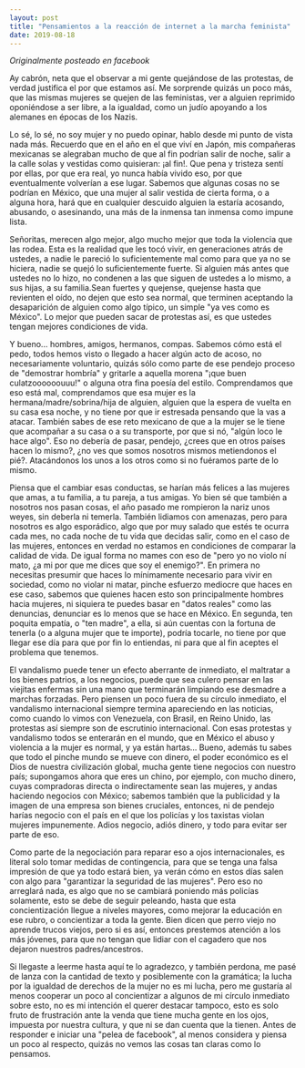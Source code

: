 ```yaml
---
layout: post
title: "Pensamientos a la reacción de internet a la marcha feminista"
date: 2019-08-18
---
```


*Originalmente posteado en facebook*

Ay cabrón, neta que el observar a mi gente quejándose de las protestas, de verdad justifica el por que estamos así. Me sorprende quizás un poco más, que las mismas mujeres se quejen de las feministas, ver a alguien reprimido oponiéndose a ser libre, a la igualdad, como un judío apoyando a los alemanes en épocas de los Nazis.

Lo sé, lo sé, no soy mujer y no puedo opinar, hablo desde mi punto de vista nada más. Recuerdo que en el año en el que viví en Japón, mis compañeras mexicanas se alegraban mucho de que al fin podrían salir de noche, salir a la calle solas y vestidas como quisieran: ¡al fin!. Que pena y tristeza sentí por ellas, por que era real, yo nunca había vivido eso, por que eventualmente volverían a ese lugar. Sabemos que algunas cosas no se podrían en México, que una mujer al salir vestida de cierta forma, o a alguna hora, hará que en cualquier descuido alguien la estaría acosando, abusando, o asesinando, una más de la inmensa tan inmensa como impune lista.

Señoritas, merecen algo mejor, algo mucho mejor que toda la violencia que las rodea. Esta es la realidad que les tocó vivir, en generaciones atrás de ustedes, a nadie le pareció lo suficientemente mal como para que ya no se hiciera, nadie se quejó lo suficientemente fuerte. Si alguien más antes que ustedes no lo hizo, no condenen a las que siguen de ustedes a lo mismo, a sus hijas, a su familia.Sean fuertes y quejense, quejense hasta que revienten el oído, no dejen que esto sea normal, que terminen aceptando la desaparición de alguien como algo típico, un simple "ya ves como es México". Lo mejor que pueden sacar de protestas así, es que ustedes tengan mejores condiciones de vida.

Y bueno... hombres, amigos, hermanos, compas. Sabemos cómo está el pedo, todos hemos visto o llegado a hacer algún acto de acoso, no necesariamente voluntario, quizás sólo como parte de ese pendejo proceso de "demostrar hombría" y gritarle a aquella morena "¡que buen culatzoooooouuu!" o alguna otra fina poesía del estilo. Comprendamos que eso está mal, comprendamos que esa mujer es la hermana/madre/sobrina/hija de alguien, alguien que la espera de vuelta en su casa esa noche, y no tiene por que ir estresada pensando que la vas a atacar. También sabes de ese reto mexicano de que a la mujer se le tiene que acompañar a su casa o a su transporte, por que si nó, "algún loco le hace algo". Eso no debería de pasar, pendejo, ¿crees que en otros países hacen lo mismo?, ¿no ves que somos nosotros mismos metiendonos el pié?. Atacándonos los unos a los otros como si no fuéramos parte de lo mismo.

Piensa que el cambiar esas conductas, se harían más felices a las mujeres que amas, a tu familia, a tu pareja, a tus amigas. Yo bien sé que también a nosotros nos pasan cosas, el año pasado me rompieron la nariz unos weyes, sin deberla ni temerla. También lidiamos con amenazas, pero para nosotros es algo esporádico, algo que por muy salado que estés te ocurra cada mes, no cada noche de tu vida que decidas salir, como en el caso de las mujeres, entonces en verdad no estamos en condiciones de comparar la calidad de vida. De igual forma no mames con eso de "pero yo no violo ní mato, ¿a mi por que me dices que soy el enemigo?". En primera no necesitas presumir que haces lo mínimamente necesario para vivir en sociedad, como no violar ni matar, pinche esfuerzo mediocre que haces en ese caso, sabemos que quienes hacen esto son principalmente hombres hacia mujeres, ni siquiera te puedes basar en "datos reales" como las denuncias, denunciar es lo menos que se hace en México. En segunda, ten poquita empatía, o "ten madre", a ella, si aún cuentas con la fortuna de tenerla (o a alguna mujer que te importe), podría tocarle, no tiene por que llegar ese día para que por fin lo entiendas, ni para que al fin aceptes el problema que tenemos.

El vandalismo puede tener un efecto aberrante de inmediato, el maltratar a los bienes patrios, a los negocios, puede que sea culero pensar en las viejitas enfermas sin una mano que terminarán limpiando ese desmadre a marchas forzadas. Pero piensen un poco fuera de su círculo inmediato, el vandalismo internacional siempre termina apareciendo en las noticias, como cuando lo vimos con Venezuela, con Brasil, en Reino Unido, las protestas así siempre son de escrutinio internacional. Con esas protestas y vandalismo todos se enterarán en el mundo, que en México el abuso y violencia a la mujer es normal, y ya están hartas… Bueno, además tu sabes que todo el pinche mundo se mueve con dinero, el poder económico es el Dios de nuestra civilización global, mucha gente tiene negocios con nuestro país; supongamos ahora que eres un chino, por ejemplo, con mucho dinero, cuyas compradoras directa o indirectamente sean las mujeres, y andas haciendo negocios con México; sabemos también que la publicidad y la imagen de una empresa son bienes cruciales, entonces, ni de pendejo harías negocio con el país en el que los policías y los taxistas violan mujeres impunemente. Adios negocio, adiós dinero, y todo para evitar ser parte de eso.

Como parte de la negociación para reparar eso a ojos internacionales, es literal solo tomar medidas de contingencia, para que se tenga una falsa impresión de que ya todo estará bien, ya verán cómo en estos días salen con algo para "garantizar la seguridad de las mujeres". Pero eso no arreglará nada, es algo que no se cambiará poniendo más policías solamente, esto se debe de seguir peleando, hasta que esta concientización llegue a niveles mayores, como mejorar la educación en ese rubro, o concientizar a toda la gente. Bien dicen que perro viejo no aprende trucos viejos, pero si es así, entonces prestemos atención a los más jóvenes, para que no tengan que lidiar con el cagadero que nos dejaron nuestros padres/ancestros.

Si llegaste a leerme hasta aquí te lo agradezco, y también perdona, me pasé de lanza con la cantidad de texto y posiblemente con la gramática; la lucha por la igualdad de derechos de la mujer no es mi lucha, pero me gustaría al menos cooperar un poco al concientizar a algunos de mi círculo inmediato sobre esto, no es mi intención el querer destacar tampoco, esto es solo fruto de frustración ante la venda que tiene mucha gente en los ojos, impuesta por nuestra cultura, y que ni se dan cuenta que la tienen. Antes de responder e iniciar una "pelea de facebook", al menos considera y piensa un poco al respecto, quizás no vemos las cosas tan claras como lo pensamos.